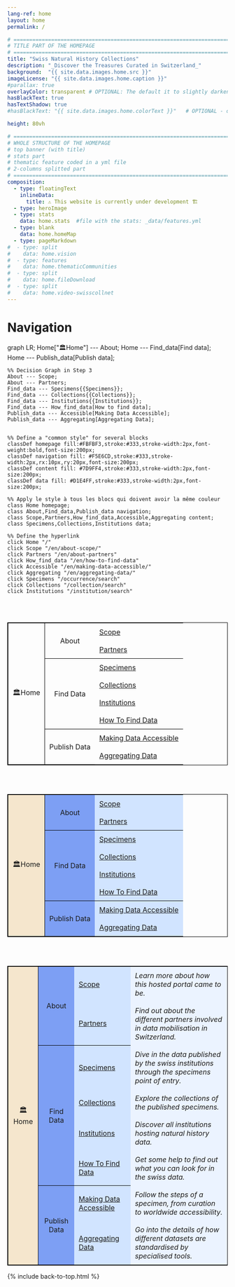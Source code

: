 ```yaml
---
lang-ref: home
layout: home
permalink: /

# ====================================================================================
# TITLE PART OF THE HOMEPAGE
# ====================================================================================
title: "Swiss Natural History Collections"
description: "_Discover the Treasures Curated in Switzerland_"
background:  "{{ site.data.images.home.src }}"
imageLicense: "{{ site.data.images.home.caption }}"
#parallax: true
overlayColor: transparent # OPTIONAL: The default it to slightly darken the image. Set to "transparent" to disable filter. Example value: #00000055
hasBlackText: true
hasTextShadow: true
#hasBlackText: "{{ site.data.images.home.colorText }}"   # OPTIONAL - default is black. Depending on your background image is can be useful to change text color

height: 80vh

# ====================================================================================
# WHOLE STRUCTURE OF THE HOMEPAGE
# top banner (with title)
# stats part
# thematic feature coded in a yml file
# 2-columns splitted part
# ====================================================================================
composition:
  - type: floatingText
    inlineData:
      title: ⚠️ This website is currently under development 🏗️
  - type: heroImage
  - type: stats
    data: home.stats  #file with the stats: _data/features.yml
  - type: blank
    data: home.homeMap
  - type: pageMarkdown
#  - type: split
#    data: home.vision
#  - type: features
#    data: home.thematicCommunities
#  - type: split
#    data: home.fileDownload
#  - type: split
#    data: home.video-swisscollnet
---
```


# Navigation

<head>
    <meta charset="UTF-8">
    <meta name="viewport" content="width=device-width, initial-scale=1.0">
    <title>SwissNatColl website tree</title>
    <script type="module">
        import mermaid from 'https://cdn.jsdelivr.net/npm/mermaid@10/dist/mermaid.esm.min.mjs';
        mermaid.initialize({ startOnLoad: true });
    </script>
</head>
<body>

<div class="mermaid">
graph LR;
    Home["🏛️Home"] --- About;
    Home --- Find_data[Find data];
    Home --- Publish_data[Publish data];

    %% Decision Graph in Step 3
    About --- Scope;
    About --- Partners;
    Find_data --- Specimens{{Specimens}};
    Find_data --- Collections{{Collections}};
    Find_data --- Institutions{{Institutions}};
    Find_data --- How_find_data[How to find data];
    Publish_data --- Accessible[Making Data Accessible];
    Publish_data --- Aggregating[Aggregating Data];
    

    %% Define a "common style" for several blocks
    classDef homepage fill:#FBFBF3,stroke:#333,stroke-width:2px,font-weight:bold,font-size:200px;
    classDef navigation fill: #F5E6CD,stroke:#333,stroke-width:2px,rx:10px,ry:20px,font-size:200px;
    classDef content fill: #7D9FF4,stroke:#333,stroke-width:2px,font-size:200px;
    classDef data fill: #D1E4FF,stroke:#333,stroke-width:2px,font-size:200px;

    %% Apply le style à tous les blocs qui doivent avoir la même couleur
    class Home homepage;
    class About,Find_data,Publish_data navigation;
    class Scope,Partners,How_find_data,Accessible,Aggregating content;
    class Specimens,Collections,Institutions data;
    
    %% Define the hyperlink
    click Home "/"
    click Scope "/en/about-scope/"
    click Partners "/en/about-partners"
    click How_find_data "/en/how-to-find-data"
    click Accessible "/en/making-data-accessible/"
    click Aggregating "/en/aggregating-data/"
    click Specimens "/occurrence/search"
    click Collections "/collection/search"
    click Institutions "/institution/search"
</div>
</body>

<br><br>

<table style="width: 100%; border-collapse: collapse; border: 1px solid black;">
  <tbody>
    <tr>
        <td rowspan="8" style="text-align: center; vertical-align: middle; border: 1px solid black; padding: 10px;">🏛️Home</td>
        <td rowspan="2" style="text-align: center; vertical-align: middle; padding: 10px;">About</td>
        <td style="text-align: left; vertical-align: middle; padding: 10px;"><a href="/en/about-scope/">Scope</a></td>
    </tr>
    <tr>
        <td style="text-align: left; vertical-align: middle; padding: 10px;"><a href="/en/about-partners">Partners</a></td>
    </tr>
    <tr>
        <td rowspan="4" style="text-align: center; vertical-align: middle; border-top: 1px solid black; padding: 10px;">Find Data</td>
        <td style="text-align: left; vertical-align: middle; border-top: 1px solid black; padding: 10px;"><a href="/occurrence/search">Specimens</a></td>
    </tr>
    <tr>
        <td style="text-align: left; vertical-align: middle; padding: 10px;"><a href="/collection/search">Collections</a></td>
    </tr>
        <tr>
        <td style="text-align: left; vertical-align: middle; padding: 10px;"><a href="/institution/search">Institutions</a></td>
    </tr>
    <tr>
        <td style="text-align: left; vertical-align: middle; padding: 10px;"><a href="/en/how-to-find-data">How To Find Data</a></td>
    </tr>
    <tr>
        <td rowspan="2" style="text-align: center; vertical-align: middle; border-top: 1px solid black; border-bottom: 1px solid black; padding: 10px;">Publish Data</td>
        <td style="text-align: left; vertical-align: middle; border-top: 1px solid black; padding: 10px;"><a href="/en/making-data-accessible/">Making Data Accessible</a></td>
    </tr>
    <tr>
        <td style="text-align: left; vertical-align: middle; padding: 10px;"><a href="/en/aggregating-data/">Aggregating Data</a></td>
    </tr>
  </tbody>
</table>

<br><br>

<table style="width: 100%; border-collapse: collapse; border: 1px solid black;">
  <tbody>
    <tr>
        <td rowspan="8" style="text-align: center; vertical-align: middle; border: 1px solid black; padding: 10px;  background-color: #F5E6CD;">🏛️Home</td>
        <td rowspan="2" style="text-align: center; vertical-align: middle; padding: 10px; background-color: #7D9FF4;">About</td>
        <td style="text-align: left; vertical-align: middle; padding: 10px; background-color: #D1E4FF;"><a href="/en/about-scope/">Scope</a></td>
    </tr>
    <tr>
        <td style="text-align: left; vertical-align: middle; padding: 10px; background-color: #D1E4FF;"><a href="/en/about-partners">Partners</a></td>
    </tr>
    <tr>
        <td rowspan="4" style="text-align: center; vertical-align: middle; border-top: 1px solid black; padding: 10px; background-color: #7D9FF4;">Find Data</td>
        <td style="text-align: left; vertical-align: middle; border-top: 1px solid black; padding: 10px; background-color: #D1E4FF;"><a href="/occurrence/search">Specimens</a></td>
    </tr>
    <tr>
        <td style="text-align: left; vertical-align: middle; padding: 10px; background-color: #D1E4FF;"><a href="/collection/search">Collections</a></td>
    </tr>
        <tr>
        <td style="text-align: left; vertical-align: middle; padding: 10px; background-color: #D1E4FF;"><a href="/institution/search">Institutions</a></td>
    </tr>
    <tr>
        <td style="text-align: left; vertical-align: middle; padding: 10px; background-color: #D1E4FF;"><a href="/en/how-to-find-data">How To Find Data</a></td>
    </tr>
    <tr>
        <td rowspan="2" style="text-align: center; vertical-align: middle; border-top: 1px solid black; border-bottom: 1px solid black; padding: 10px; background-color: #7D9FF4;">Publish Data</td>
        <td style="text-align: left; vertical-align: middle; border-top: 1px solid black; padding: 10px; background-color: #D1E4FF;"><a href="/en/making-data-accessible/">Making Data Accessible</a></td>
    </tr>
    <tr>
        <td style="text-align: left; vertical-align: middle; padding: 10px; background-color: #D1E4FF;"><a href="/en/aggregating-data/">Aggregating Data</a></td>
    </tr>
  </tbody>
</table>

<br><br>

<table style="width: 100%; border-collapse: collapse; border: 1px solid black;">
  <tbody>
    <tr>
        <td rowspan="8" style="text-align: center; vertical-align: middle; border: 1px solid black; padding: 10px;  background-color: #F5E6CD;">🏛️Home</td>
        <td rowspan="2" style="text-align: center; vertical-align: middle; padding: 10px; background-color: #7D9FF4;">About</td>
        <td style="text-align: left; vertical-align: middle; padding: 10px; background-color: #D1E4FF;"><a href="/en/about-scope/">Scope</a></td>
        <td style="text-align: left; vertical-align: middle; padding: 10px; background-color: #EBF3FF;"><i>Learn more about how this hosted portal came to be.</i></td>
    </tr>
    <tr>
        <td style="text-align: left; vertical-align: middle; padding: 10px; background-color: #D1E4FF;"><a href="/en/about-partners">Partners</a></td>
        <td style="text-align: left; vertical-align: middle; padding: 10px; background-color: #EBF3FF;"><i>Find out about the different partners involved in data mobilisation in Switzerland.</i></td>
    </tr>
    <tr>
        <td rowspan="4" style="text-align: center; vertical-align: middle; border-top: 1px solid black; padding: 10px; background-color: #7D9FF4;">Find Data</td>
        <td style="text-align: left; vertical-align: middle; border-top: 1px solid black; padding: 10px; background-color: #D1E4FF;"><a href="/occurrence/search">Specimens</a></td>
        <td style="text-align: left; vertical-align: middle; padding: 10px; background-color: #EBF3FF;"><i>Dive in the data published by the swiss institutions through the specimens point of entry.</i></td>
    </tr>
    <tr>
        <td style="text-align: left; vertical-align: middle; padding: 10px; background-color: #D1E4FF;"><a href="/collection/search">Collections</a></td>
        <td style="text-align: left; vertical-align: middle; padding: 10px; background-color: #EBF3FF;"><i>Explore the collections of the published specimens.</i></td>
    </tr>
        <tr>
        <td style="text-align: left; vertical-align: middle; padding: 10px; background-color: #D1E4FF;"><a href="/institution/search">Institutions</a></td>
        <td style="text-align: left; vertical-align: middle; padding: 10px; background-color: #EBF3FF;"><i>Discover all institutions hosting natural history data.</i></td>
    </tr>
    <tr>
        <td style="text-align: left; vertical-align: middle; padding: 10px; background-color: #D1E4FF;"><a href="/en/how-to-find-data">How To Find Data</a></td>
        <td style="text-align: left; vertical-align: middle; padding: 10px; background-color: #EBF3FF;"><i>Get some help to find out what you can look for in the swiss data.</i></td>
    </tr>
    <tr>
        <td rowspan="2" style="text-align: center; vertical-align: middle; border-top: 1px solid black; border-bottom: 1px solid black; padding: 10px; background-color: #7D9FF4;">Publish Data</td>
        <td style="text-align: left; vertical-align: middle; border-top: 1px solid black; padding: 10px; background-color: #D1E4FF;"><a href="/en/making-data-accessible/">Making Data Accessible</a></td>
        <td style="text-align: left; vertical-align: middle; padding: 10px; background-color: #EBF3FF;"><i>Follow the steps of a specimen, from curation to worldwide accessibility.</i></td>
    </tr>
    <tr>
        <td style="text-align: left; vertical-align: middle; padding: 10px; background-color: #D1E4FF;"><a href="/en/aggregating-data/">Aggregating Data</a></td>
        <td style="text-align: left; vertical-align: middle; padding: 10px; background-color: #EBF3FF;"><i>Go into the details of how different datasets are standardised by specialised tools.</i></td>
    </tr>
  </tbody>
</table>

{% include back-to-top.html %}
